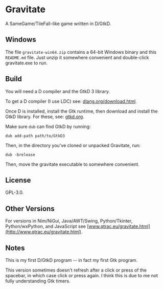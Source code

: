# Gravitate

A SameGame/TileFall-like game written in D/GtkD.

## Windows

The file `gravitate-win64.zip` contains a 64-bit Windows binary and this
`README.md` file.
Just unzip it somewhere convenient and double-click gravitate.exe to run.

## Build

You will need a D compiler and the GtkD 3 library.

To get a D compiler (I use LDC) see: 
[dlang.org/download.html](https://dlang.org/download.html).

Once D is installed, install the Gtk runtime, then download and install
the GtkD library. For these, see:
[gtkd.org](https://gtkd.org/).

Make sure `dub` can find GtkD by running:

`dub add-path path/to/GtkD3`

Then, in the directory you've cloned or unpacked Gravitate, run:

`dub -brelease`

Then, move the gravitate executable to somewhere convenient.

## License

GPL-3.0.

## Other Versions

For versions in Nim/NiGui, Java/AWT/Swing, Python/Tkinter,
Python/wxPython, and JavaScript see
[www.qtrac.eu/gravitate.html](http://www.qtrac.eu/gravitate.html).

## Notes

This is my first D/GtkD program -- in fact my first Gtk program.

This version sometimes doesn't refresh after a click or press of the
spacebar, in which case click or press again. I think this is due to me
not fully understanding Gtk timers.
